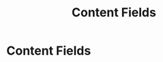 ﻿---
uid: content-fields
locale: en
title: Content Fields
dnnversion: 09.02.00
related-topics: 
---

# Content Fields
